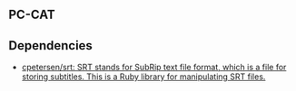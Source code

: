## PC-CAT

## Dependencies

* [cpetersen/srt: SRT stands for SubRip text file format, which is a file for storing subtitles. This is a Ruby library for manipulating SRT files.](https://github.com/cpetersen/srt)
